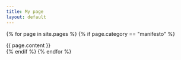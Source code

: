 ```yaml
---
title: My page
layout: default
---
```


{% for page in site.pages %}
    {% if page.category == "manifesto" %}
<div class="manifesto-section">{{ page.content }}</div>
<div class="parallax-window" data-parallax="scroll" data-image-src="/assets/images/{{ page.order | prepend: '00' | slice: -2, 2 }}.jpg"></div>
    {% endif %}
{% endfor %}
